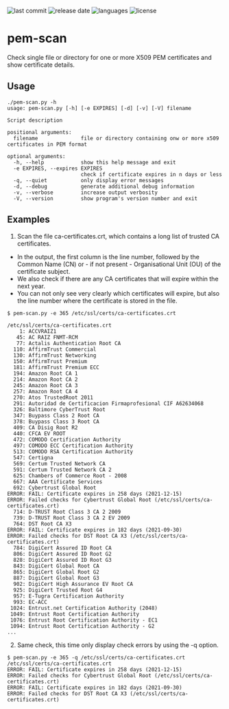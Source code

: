
![last commit](https://img.shields.io/github/last-commit/groland11/pem-scan.svg)
![release date](https://img.shields.io/github/release-date/groland11/pem-scan.svg)
![languages](https://img.shields.io/github/languages/top/groland11/pem-scan.svg)
![license](https://img.shields.io/github/license/groland11/pem-scan.svg)

# pem-scan
Check single file or directory for one or more X509 PEM certificates and show certificate details.


## Usage
```
./pem-scan.py -h
usage: pem-scan.py [-h] [-e EXPIRES] [-d] [-v] [-V] filename

Script description

positional arguments:
  filename              file or directory containing onw or more x509 certificates in PEM format

optional arguments:
  -h, --help            show this help message and exit
  -e EXPIRES, --expires EXPIRES
                        check if certificate expires in n days or less
  -q, --quiet           only display error messages
  -d, --debug           generate additional debug information
  -v, --verbose         increase output verbosity
  -V, --version         show program's version number and exit
```

## Examples
1. Scan the file ca-certificates.crt, which contains a long list of trusted CA certificates.
- In the output, the first column is the line number, followed by the Common Name (CN) or - if not present - Organisational Unit (OU) of the certificate subject.
- We also check if there are any CA certificates that will expire within the next year.
- You can not only see very clearly which certificates will expire, but also the line number where the certificate is stored in the file.
```
$ pem-scan.py -e 365 /etc/ssl/certs/ca-certificates.crt

/etc/ssl/certs/ca-certificates.crt
    1: ACCVRAIZ1
   45: AC RAIZ FNMT-RCM
   77: Actalis Authentication Root CA
  110: AffirmTrust Commercial
  130: AffirmTrust Networking
  150: AffirmTrust Premium
  181: AffirmTrust Premium ECC
  194: Amazon Root CA 1
  214: Amazon Root CA 2
  245: Amazon Root CA 3
  257: Amazon Root CA 4
  270: Atos TrustedRoot 2011
  291: Autoridad de Certificacion Firmaprofesional CIF A62634068
  326: Baltimore CyberTrust Root
  347: Buypass Class 2 Root CA
  378: Buypass Class 3 Root CA
  409: CA Disig Root R2
  440: CFCA EV ROOT
  472: COMODO Certification Authority
  497: COMODO ECC Certification Authority
  513: COMODO RSA Certification Authority
  547: Certigna
  569: Certum Trusted Network CA
  591: Certum Trusted Network CA 2
  625: Chambers of Commerce Root - 2008
  667: AAA Certificate Services
  692: Cybertrust Global Root
ERROR: FAIL: Certificate expires in 258 days (2021-12-15)
ERROR: Failed checks for Cybertrust Global Root (/etc/ssl/certs/ca-certificates.crt)
  714: D-TRUST Root Class 3 CA 2 2009
  739: D-TRUST Root Class 3 CA 2 EV 2009
  764: DST Root CA X3
ERROR: FAIL: Certificate expires in 182 days (2021-09-30)
ERROR: Failed checks for DST Root CA X3 (/etc/ssl/certs/ca-certificates.crt)
  784: DigiCert Assured ID Root CA
  806: DigiCert Assured ID Root G2
  828: DigiCert Assured ID Root G3
  843: DigiCert Global Root CA
  865: DigiCert Global Root G2
  887: DigiCert Global Root G3
  902: DigiCert High Assurance EV Root CA
  925: DigiCert Trusted Root G4
  957: E-Tugra Certification Authority
  993: EC-ACC
 1024: Entrust.net Certification Authority (2048)
 1049: Entrust Root Certification Authority
 1076: Entrust Root Certification Authority - EC1
 1094: Entrust Root Certification Authority - G2
...
```

2. Same check, this time only display check errors by using the -q option.
```
$ pem-scan.py -e 365 -q /etc/ssl/certs/ca-certificates.crt
/etc/ssl/certs/ca-certificates.crt
ERROR: FAIL: Certificate expires in 258 days (2021-12-15)
ERROR: Failed checks for Cybertrust Global Root (/etc/ssl/certs/ca-certificates.crt)
ERROR: FAIL: Certificate expires in 182 days (2021-09-30)
ERROR: Failed checks for DST Root CA X3 (/etc/ssl/certs/ca-certificates.crt)
```
